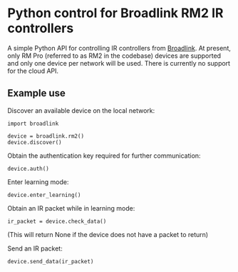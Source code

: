 Python control for Broadlink RM2 IR controllers
===============================================

A simple Python API for controlling IR controllers from [Broadlink](http://www.ibroadlink.com/rm/). At present, only RM Pro (referred to as RM2 in the codebase) devices are supported and only one device per network will be used. There is currently no support for the cloud API.

Example use
-----------

Discover an available device on the local network:
```
import broadlink

device = broadlink.rm2()
device.discover()
```

Obtain the authentication key required for further communication:
```
device.auth()
```

Enter learning mode:
```
device.enter_learning()
```

Obtain an IR packet while in learning mode:
```
ir_packet = device.check_data()
```
(This will return None if the device does not have a packet to return)

Send an IR packet:
```
device.send_data(ir_packet)
```
